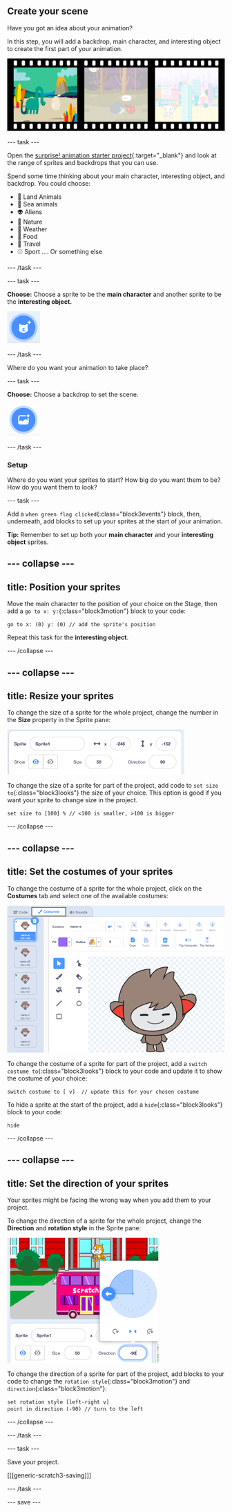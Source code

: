 ## Create your scene

Have you got an idea about your animation? 
  
In this step, you will add a backdrop, main character, and interesting object to create the first part of your animation. 

![A film strip with 3 frames. The first frame is highlighted. The frame shows a scene with characher, object, and background.](images/scene.svg)

--- task ---

Open the [surprise! animation starter project](https://scratch.mit.edu/projects/582222532/editor){:target="_blank"} and look at the range of sprites and backdrops that you can use. 

Spend some time thinking about your main character, interesting object, and backdrop. You could choose:

+ 🐯 Land Animals
+ 🐠 Sea animals 
+ 👽 Aliens
+ 🌿 Nature
+ 🌈 Weather
+ 🌮 Food
+ 🚀 Travel
+ ⚾ Sport
.... Or something else

--- /task ---

--- task ---

**Choose:** Choose a sprite to be the **main character** and another sprite to be the **interesting object.**

![The 'Choose a Sprite' icon.](images/add-sprite.png)

--- /task ---

Where do you want your animation to take place?

--- task ---

**Choose:** Choose a backdrop to set the scene. 

![The 'Choose a Backdrop' icon.](images/add-backdrop.png)

--- /task ---

### Setup

Where do you want your sprites to start? How big do you want them to be? How do you want them to look?

--- task ---

Add a `when green flag clicked`{:class="block3events"} block, then, underneath, add blocks to set up your sprites at the start of your animation. 

**Tip:** Remember to set up both your **main character** and your **interesting object** sprites.

--- collapse ---
---
title: Position your sprites
---

Move the main character to the position of your choice on the Stage, then add a `go to x: y:`{:class="block3motion"} block to your code:

```blocks3
go to x: (0) y: (0) // add the sprite's position
```

Repeat this task for the **interesting object**. 

--- /collapse ---

--- collapse ---
---
title: Resize your sprites
---

To change the size of a sprite for the whole project, change the number in the **Size** property in the Sprite pane:

![](images/sprite-pane-size.png)

To change the size of a sprite for part of the project, add code to `set size to`{:class="block3looks"} the size of your choice. This option is good if you want your sprite to change size in the project. 

```blocks3
set size to [100] % // <100 is smaller, >100 is bigger
```

--- /collapse ---

--- collapse ---
---
title: Set the costumes of your sprites
---

To change the costume of a sprite for the whole project, click on the **Costumes** tab and select one of the available costumes:

![The Costumes tab, with the available costumes for a sprite.](images/nano-costumes.png)

To change the costume of a sprite for part of the project, add a `switch costume to`{:class="block3looks"} block to your code and update it to show the costume of your choice:

```blocks3
switch costume to [ v]  // update this for your chosen costume
```

To hide a sprite at the start of the project, add a `hide`{:class="block3looks"} block to your code:

```blocks3
hide 
```

--- /collapse ---

--- collapse ---
---
title: Set the direction of your sprites
---

Your sprites might be facing the wrong way when you add them to your project. 

To change the direction of a sprite for the whole project, change the **Direction** and **rotation style** in the Sprite pane:

![The Direction and rotation style menu in the Sprite pane.](images/sprite-pane-direction.png)

To change the direction of a sprite for part of the project, add blocks to your code to change the `rotation style`{:class="block3motion"} and `direction`{:class="block3motion"}:

```blocks3
set rotation style [left-right v]
point in direction (-90) // turn to the left
```

--- /collapse ---

--- /task ---

--- task ---

Save your project.

[[[generic-scratch3-saving]]]

--- /task ---

--- save ---
